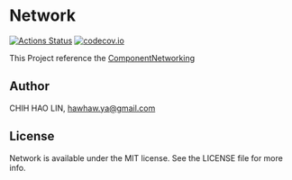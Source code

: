 # Network

[![Actions Status](https://github.com/nick6969/Network/workflows/TestOnPR/badge.svg)](https://github.com/nick6969/Network/actions)
[![codecov.io](https://codecov.io/github/nick6969/Network/coverage.svg?branch=master)](https://codecov.io/github/nick6969/Network?branch=master)

This Project reference the [ComponentNetworking](https://github.com/onevcat/ComponentNetworking)


## Author

CHIH HAO LIN, hawhaw.ya@gmail.com

## License

Network is available under the MIT license. See the LICENSE file for more info.
